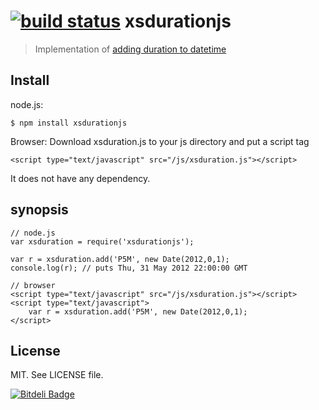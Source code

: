[![build status](https://secure.travis-ci.org/revington/xsdurationjs.png)](http://travis-ci.org/revington/xsdurationjs)
xsdurationjs
============

> Implementation of [adding duration to datetime](http://www.w3.org/TR/xmlschema-2/#adding-durations-to-dateTimes)

Install
-------

node.js:

	$ npm install xsdurationjs

Browser:
Download xsduration.js to your js directory and put a script tag

	<script type="text/javascript" src="/js/xsduration.js"></script>

It does not have any dependency.

synopsis
--------

	// node.js
	var xsduration = require('xsdurationjs');
	
	var r =	xsduration.add('P5M', new Date(2012,0,1);
	console.log(r); // puts Thu, 31 May 2012 22:00:00 GMT

	// browser
	<script type="text/javascript" src="/js/xsduration.js"></script>
	<script type="text/javascript">
		var r =	xsduration.add('P5M', new Date(2012,0,1);
	</script>

License
-------
MIT. See LICENSE file.



[![Bitdeli Badge](https://d2weczhvl823v0.cloudfront.net/revington/xsdurationjs/trend.png)](https://bitdeli.com/free "Bitdeli Badge")

